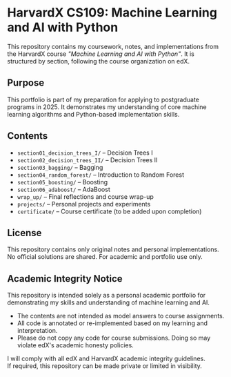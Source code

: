 # HarvardX CS109: Machine Learning and AI with Python

This repository contains my coursework, notes, and implementations from the HarvardX course *"Machine Learning and AI with Python"*. It is structured by section, following the course organization on edX.

## Purpose

This portfolio is part of my preparation for applying to postgraduate programs in 2025. It demonstrates my understanding of core machine learning algorithms and Python-based implementation skills.

## Contents

- `section01_decision_trees_I/` – Decision Trees I
- `section02_decision_trees_II/` – Decision Trees II
- `section03_bagging/` – Bagging
- `section04_random_forest/` – Introduction to Random Forest
- `section05_boosting/` – Boosting
- `section06_adaboost/` – AdaBoost
- `wrap_up/` – Final reflections and course wrap-up
- `projects/` – Personal projects and experiments
- `certificate/` – Course certificate (to be added upon completion)

## License

This repository contains only original notes and personal implementations. No official solutions are shared. For academic and portfolio use only.

## Academic Integrity Notice

This repository is intended solely as a personal academic portfolio for demonstrating my skills and understanding of machine learning and AI.

- The contents are not intended as model answers to course assignments.
- All code is annotated or re-implemented based on my learning and interpretation.
- Please do not copy any code for course submissions. Doing so may violate edX's academic honesty policies.

I will comply with all edX and HarvardX academic integrity guidelines.  
If required, this repository can be made private or limited in visibility.

